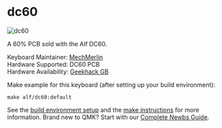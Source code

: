 # dc60

![dc60](https://i.imgur.com/catCJLdh.jpeg)

A 60% PCB sold with the Alf DC60.

Keyboard Maintainer: [MechMerlin](https://github.com/mechmerlin)  
Hardware Supported: DC60 PCB  
Hardware Availability: [Geekhack GB](https://geekhack.org/index.php?topic=96616.0)   

Make example for this keyboard (after setting up your build environment):

    make alf/dc60:default

See the [build environment setup](https://docs.qmk.fm/#/getting_started_build_tools) and the [make instructions](https://docs.qmk.fm/#/getting_started_make_guide) for more information. Brand new to QMK? Start with our [Complete Newbs Guide](https://docs.qmk.fm/#/newbs).
